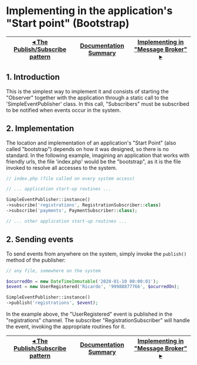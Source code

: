 # Implementing in the application's "Start point" (Bootstrap)

[◂ The Publish/Subscribe pattern](01-pubsub-pattern.md) | [Documentation Summary](index.md) | [Implementing in "Message Broker" ▸](03-implementing-in-broker.md)
-- | -- | --

## 1. Introduction

This is the simplest way to implement it and consists of starting the "Observer" together with the application through a static call to the 'SimpleEventPublisher' class. In this call, "Subscribers" must be subscribed to be notified when events occur in the system.

## 2. Implementation

The location and implementation of an application's "Start Point" (also called "bootstrap") depends on how it was designed, so there is no standard. In the following example, imagining an application that works with friendly urls, the file 'index.php' would be the "bootstrap", as it is the file invoked to resolve all accesses to the system.

```php
// index.php (file called on every system access)

// ... application start-up routines ...

SimpleEventPublisher::instance()
->subscribe('registrations', RegistrationSubscriber::class)
->subscribe('payments', PaymentSubscriber::class);

// ... other application start-up routines ...
```

## 2. Sending events

To send events from anywhere on the system, simply invoke the `publish()` method of the publisher:

```php
// any file, somewhere on the system

$ocurredOn = new DateTimeImmutable('2020-01-10 00:00:01');
$event = new UserRegistered('Ricardo', '99988877766', $ocurredOn);

SimpleEventPublisher::instance()
->publish('registrations', $event);
```

In the example above, the "UserRegistered" event is published in the "registrations" channel. The subscriber "RegistrationSubscriber" will handle the event, invoking the appropriate routines for it.

[◂ The Publish/Subscribe pattern](01-pubsub-pattern.md) | [Documentation Summary](index.md) | [Implementing in "Message Broker" ▸](03-implementing-in-broker.md)
-- | -- | --

